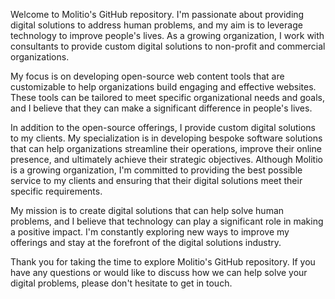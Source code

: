 Welcome to Molitio's GitHub repository. I'm passionate about providing digital solutions to address human problems, and my aim is to leverage technology to improve people's lives. As a growing organization, I work with consultants to provide custom digital solutions to non-profit and commercial organizations.

My focus is on developing open-source web content tools that are customizable to help organizations build engaging and effective websites. These tools can be tailored to meet specific organizational needs and goals, and I believe that they can make a significant difference in people's lives.

In addition to the open-source offerings, I provide custom digital solutions to my clients. My specialization is in developing bespoke software solutions that can help organizations streamline their operations, improve their online presence, and ultimately achieve their strategic objectives. Although Molitio is a growing organization, I'm committed to providing the best possible service to my clients and ensuring that their digital solutions meet their specific requirements.

My mission is to create digital solutions that can help solve human problems, and I believe that technology can play a significant role in making a positive impact. I'm constantly exploring new ways to improve my offerings and stay at the forefront of the digital solutions industry.

Thank you for taking the time to explore Molitio's GitHub repository. If you have any questions or would like to discuss how we can help solve your digital problems, please don't hesitate to get in touch.

